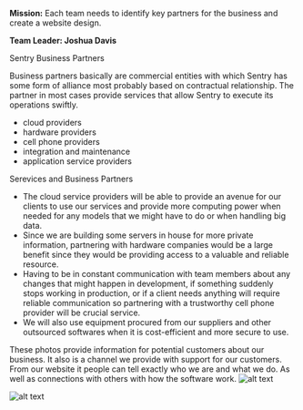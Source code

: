 **Mission:** Each team needs to identify key partners for the business and create a website design.

**Team Leader: Joshua Davis**

Sentry Business Partners

Business partners basically are commercial entities with which Sentry has some form of alliance most probably based on contractual relationship. The partner in most cases provide services that allow Sentry to execute its operations swiftly. 
  - cloud providers
  - hardware providers
  - cell phone providers
  - integration and maintenance
  - application service providers

Serevices and Business Partners

  - The cloud service providers will be able to provide an avenue for our clients to use our services and provide more computing power when needed for any models that we might have to do or when handling big data.
  - Since we are building some servers in house for more private information, partnering with hardware companies would be a large benefit since they would be providing access to a valuable and reliable resource.
  - Having to be in constant communication with team members about any changes that might happen in development, if something suddenly stops working in production, or if a client needs anything will require reliable communication so partnering with a trustworthy cell phone provider will be crucial service.
  - We will also use equipment procured from our suppliers and other outsourced softwares when it is cost-efficient and more secure to    use.


These photos provide information for potential customers about our business. It also is a channel we provide with support for our customers. From our website it people can tell exactly who we are and what we do. As well as connections with others with how the software work. 
![alt text](https://github.com/jinbe-808/OATs/blob/master/Layout1.jpg)

![alt text](https://github.com/jinbe-808/OATs/blob/master/Layout2.jpg)
